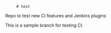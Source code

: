          # test
Repo to test new CI features and Jenkins plugins

This is a sample branch for testing CI. 
